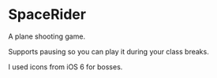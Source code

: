 # SpaceRider

A plane shooting game.

Supports pausing so you can play it during your class breaks.

I used icons from iOS 6 for bosses.
